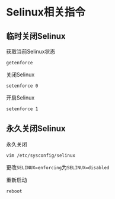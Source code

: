 ﻿---
layout: post
---

# Selinux相关指令

## 临时关闭Selinux

获取当前Selinux状态

`getenforce`

关闭Selinux

`setenforce 0`

开启Selinux

`setenforce 1`

## 永久关闭Selinux

永久关闭

`vim /etc/sysconfig/selinux`

更改`SELINUX=enforcing`为`SELINUX=disabled`

重新启动

`reboot`

